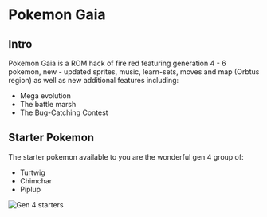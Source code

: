 # Pokemon Gaia 

## Intro

Pokemon Gaia is a ROM hack of fire red featuring generation 4 - 6 pokemon, new - updated sprites, music, learn-sets, moves and map (Orbtus region) as well as new additional features including:

- Mega evolution 
- The battle marsh 
- The Bug-Catching Contest  


## Starter Pokemon

The starter pokemon available to you are the wonderful gen 4 group of:

- Turtwig
- Chimchar
- Piplup

![Gen 4 starters](/assets/images/Starter-Pokemon.png "Starter Pokemon")
